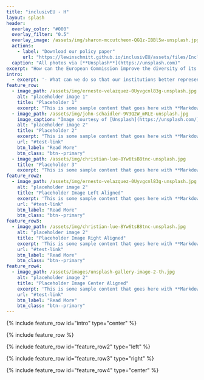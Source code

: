 ```yaml
---
title: "inclusivEU - H"
layout: splash
header:
  overlay_color: "#000"
  overlay_filter: "0.5"
  overlay_image: /assets/img/sharon-mccutcheon-QGQz-IBBl5w-unsplash.jpg
  actions:
    - label: "Download our policy paper"
      url: "https://lewinschmitt.github.io/inclusivEU/assets/files/InclusivEU_PolicyPaper.pdf"
  caption: "All photos via [**Unsplash**](https://unsplash.com)"
excerpt: "How can the European Commission improve the diversity of its workforce? Our Europaeum project identified shortcomings in the hiring process and proposes several actions to include underrepresented groups."
intro: 
  - excerpt: '- What can we do so that our institutions better represent the diversity of our European societies? `Commission President Ursula von der Leyen at the European Parliament Plenary, 17 June 2020`'
feature_row:
  - image_path: /assets/img/ernesto-velazquez-0Uyvgcnl83g-unsplash.jpg
    alt: "placeholder image 1"
    title: "Placeholder 1"
    excerpt: "This is some sample content that goes here with **Markdown** formatting."
  - image_path: /assets/img/john-schaidler-9V3Q2W_mRLE-unsplash.jpg
    image_caption: "Image courtesy of [Unsplash](https://unsplash.com/)"
    alt: "placeholder image 2"
    title: "Placeholder 2"
    excerpt: "This is some sample content that goes here with **Markdown** formatting."
    url: "#test-link"
    btn_label: "Read More"
    btn_class: "btn--primary"
  - image_path: /assets/img/christian-lue-8Yw6tsB8tnc-unsplash.jpg
    title: "Placeholder 3"
    excerpt: "This is some sample content that goes here with **Markdown** formatting."
feature_row2:
  - image_path: /assets/img/ernesto-velazquez-0Uyvgcnl83g-unsplash.jpg
    alt: "placeholder image 2"
    title: "Placeholder Image Left Aligned"
    excerpt: 'This is some sample content that goes here with **Markdown** formatting. Left aligned with `type="left"`'
    url: "#test-link"
    btn_label: "Read More"
    btn_class: "btn--primary"
feature_row3:
  - image_path: /assets/img/christian-lue-8Yw6tsB8tnc-unsplash.jpg
    alt: "placeholder image 2"
    title: "Placeholder Image Right Aligned"
    excerpt: 'This is some sample content that goes here with **Markdown** formatting. Right aligned with `type="right"`'
    url: "#test-link"
    btn_label: "Read More"
    btn_class: "btn--primary"
feature_row4:
  - image_path: /assets/images/unsplash-gallery-image-2-th.jpg
    alt: "placeholder image 2"
    title: "Placeholder Image Center Aligned"
    excerpt: 'This is some sample content that goes here with **Markdown** formatting. Centered with `type="center"`'
    url: "#test-link"
    btn_label: "Read More"
    btn_class: "btn--primary"
---
```


{% include feature_row id="intro" type="center" %}

{% include feature_row %}

{% include feature_row id="feature_row2" type="left" %}

{% include feature_row id="feature_row3" type="right" %}

{% include feature_row id="feature_row4" type="center" %}
